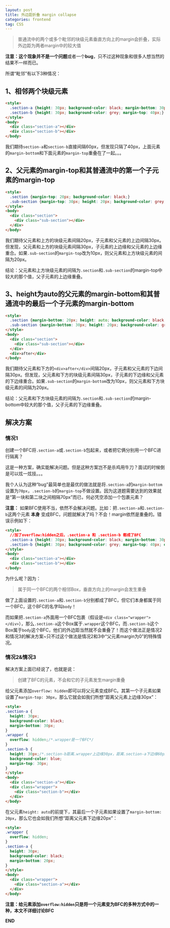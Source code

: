 ```yaml
---
layout: post
title: 外边距折叠 margin collapse
categories: frontend
tag: CSS
---
```


> 普通流中的两个或多个毗邻的块级元素垂直方向上的margin会折叠，实际外边距为两者margin中的较大值

**注意：**这个现象并不是一个**问题**或者一个**bug**，只不过这种现象和很多人想当然的结果不一样而已。

所谓“毗邻”有以下3种情况：

## 1、相邻两个块级元素

```html
<style>
  .section-a {height: 30px; background-color: black; margin-bottom: 30px;}
  .section-b {height: 30px; background-color: grey; margin-top: 40px;}
</style>
<body>
  <div class="section-a"></div>
  <div class="section-b"></div>
</body>
```

我们期待`section-a`和`section-b`直接间隔60px，但发现只隔了40px，上面元素的`margin-bottom`和下面元素的`margin-top`重叠在了一起。。。

## 2、父元素的margin-top和其普通流中的第一个子元素的margin-top

```html
<style>
  .section {margin-top: 20px; background-color: black;}
  .sub-section {margin-top: 30px; height: 20px; background-color: grey;}
</style>
<body>
  <div class="section">
    <div class="sub-section"></div>
  </div>
</body>
```
我们期待父元素和上方的块级元素间隔20px，子元素和父元素的上边间隔30px。但发现，父元素和上方的块级元素间隔30px，子元素的上边缘和父元素的上边缘重合。如果`.sub-section`的`margin-top`改为10px，则父元素和上方块级元素的间隔为20px。

结论：父元素和上方块级元素的间隔为`.section`和`.sub-section`的margin-top中较大的那个值，父子元素的上边缘重叠。

## 3、height为auto的父元素的margin-bottom和其普通流中的最后一个子元素的margin-bottom

```html
<style>
  .section {margin-bottom: 20px; height: auto; background-color: black;}
  .sub-section {margin-bottom: 30px; height: 20px; background-color: grey;}
</style>
<body>
  <div class="section">
    <div class="sub-section"></div>
  </div>
  <div>after</div>
</body>
```

我们期待父元素和下方的`<div>after</div>`间隔20px，子元素和父元素的下边间隔30px。但发现，父元素和下方的块级元素间隔30px，子元素的下边缘和父元素的下边缘重合。如果`.sub-section`的`margin-bottom`改为10px，则父元素和下方块级元素的间隔为20px。

结论：父元素和下方块级元素的间隔为`.section`和`.sub-section`的margin-bottom中较大的那个值，父子元素的下边缘重叠。

## 解决方案

### 情况1

创建一个BFC将`.section-a`或`.section-b`包起来，或者把它俩分别用一个BFC进行隔离？

这是一种方案，确实能解决问题。但是这种方案岂不是杀鸡用牛刀？面试的时候倒是可以炫一炫技。。。

我个人认为这种“bug”最简单也是最优的做法就是将`.section-a`的`margin-bottom`设置为`70px`，`.section-b`的`margin-top`不做设置。因为这道题需要达到的效果就是“第一块和第二块之间相隔70px”而已，何必凭空添加一个包裹元素？

**注意：** 如果BFC使用不当，依然不会解决问题。比如：把`.section-a`和`.section-b`这两个元素 **本身** 变成BFC，问题就解决了吗？不会！margin依然是重叠的。错误示例如下：

```html
<style>
  //加了overflow:hidden之后，.section-a 和 .section-b 都成了BFC
  .section-a {height: 30px; background-color: black; margin-bottom: 30px; overflow: hidden;}
  .section-b {height: 30px; background-color: grey; margin-top: 40px; overflow:hidden;}
</style>
<body>
  <div class="section-a"></div>
  <div class="section-b"></div>
</body>
```

为什么呢？因为：

> 属于同一个BFC的两个相邻Box，垂直方向上的margin会发生重叠

做了上面设置的`.section-a`和`.section-b`分别都成了BFC，但它们本身都属于同一个BFC，这个BFC的名字叫`body`！

而如果把`.section-a`外面用一个BFC包裹（假设是`<div class="wrapper"></div>`），那么`.section-a`这个Box属于`.wrapper`这个BFC，而`.section-b`这个Box属于`body`这个BFC，他们的外边距当然就不会重叠了！而这个做法正是情况2和情况3的解决方案~只不过这个做法是情况2和3中“父元素margin为0”的特殊情况。

### 情况2&情况3

解决方案上面已经说了，也就是说：

> 创建了BFC的元素，不会和它的子元素发生margin重叠

给父元素添加`overflow: hidden`即可以将父元素变成BFC。其第一个子元素如果设置了`margin-top: 30px`，那么它就会如我们所想“距离父元素上边缘30px”：

```html
<style>
.section-a {
  height: 30px;
  background-color: black;
  margin-bottom: 30px;
}
.wrapper {
  overflow: hidden;/*.wrapper是一个BFC*/
}
.section-b {
  height: 30px;/*.section-b距离.wrapper上边缘30px，距离.section-a下边缘60px*/
  background-color: blue;
  margin-top: 30px;
}
</style>
<body>
  <div class="section-a"></div>
  <div class="wrapper">
    <div class="section-b"></div>
  </div>
</body>
```


在父元素`height: auto`的前提下，其最后一个子元素如果设置了`margin-bottom: 20px`，那么它也会如我们所想“距离父元素下边缘20px”：

```html
<style>
.wrapper {
  overflow: hidden;
}
.section-a {
  height: 30px;
  background-color: black;
  margin-bottom: 20px;
}
</style>
<body>
  <div class="wrapper">
    <div class="section-a"></div>
  </div>
</body>
```

**注意：给元素添加`overflow:hidden`只是将一个元素变为BFC的多种方式中的一种，本文不详细讨论BFC**

**END**